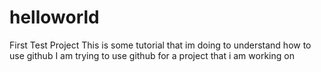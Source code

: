 # helloworld
First Test Project
This is some tutorial that im doing to understand how to use github
I am trying to use github for a project that i am working on
